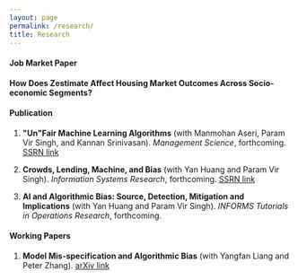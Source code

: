 ```yaml
---
layout: page
permalink: /research/
title: Research
---
```


#### Job Market Paper

**How Does Zestimate Affect Housing Market Outcomes Across Socio-economic Segments?**


####  Publication

1. **"Un"Fair Machine Learning Algorithms** (with Manmohan Aseri, Param Vir Singh, and Kannan Srinivasan). *Management Science*, forthcoming.
  [SSRN link](https://ssrn.com/abstract=3408275)
  
2. **Crowds, Lending, Machine, and Bias**  (with Yan Huang and Param Vir Singh). *Information Systems Research*, forthcoming. 
   [SSRN link](https://ssrn.com/abstract=3206027)

3. **AI and Algorithmic Bias: Source, Detection, Mitigation and Implications** (with Yan Huang and Param Vir Singh). *INFORMS Tutorials in Operations Research*, forthcoming.

    

#### Working Papers

1. **Model Mis-specification and Algorithmic Bias** (with Yangfan Liang and Peter Zhang).
[arXiv link](https://arxiv.org/abs/2105.15182)

